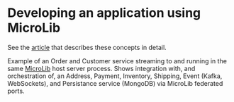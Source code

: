 # Developing an application using MicroLib

See the [article](https://trmidboe.medium.com/discounting-the-microservice-premium-a95311c61367) that describes these concepts in detail.

Example of an Order and Customer service streaming to and running in the same [MicroLib](https://github.com/module-federation/MicroLib) host server process. Shows integration with, and orchestration of, an Address, Payment, Inventory, Shipping, Event (Kafka, WebSockets), and Persistance service (MongoDB) via MicroLib federated ports.
